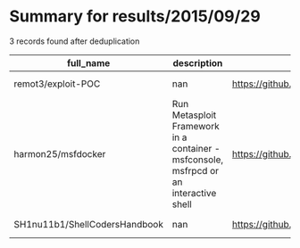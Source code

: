 
# Summary for results/2015/09/29
    
3 records found after deduplication

| full_name | description | html_url | matched_list | matched_count | pushed_at | size | stargazers_count | language | forks_count | vul_ids |
|-------------------------------|---------------------------------------------------------------------------------------|--------------------------------------------------|----------------------------------|-----------------|---------------------------|--------|--------------------|------------|---------------|-----------|
| remot3/exploit-POC | nan | https://github.com/remot3/exploit-POC | ['exploit'] | 1 | 2015-09-29 13:24:07+00:00 | 113 | 9 | Python | 4 | [] |
| harmon25/msfdocker | Run Metasploit Framework in a container - msfconsole, msfrpcd or an interactive shell | https://github.com/harmon25/msfdocker | ['metasploit module OR payload'] | 1 | 2015-09-29 17:46:29+00:00 | 148 | 0 | Shell | 0 | [] |
| SH1nu11b1/ShellCodersHandbook | nan | https://github.com/SH1nu11b1/ShellCodersHandbook | ['shellcode'] | 1 | 2015-09-29 15:26:03+00:00 | 0 | 0 | nan | 0 | [] |
